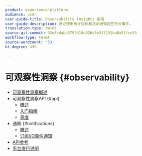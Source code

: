 ```yaml
---
product: experience-platform
audience: user
user-guide-title: Observability Insights 指南
user-guide-description: 通过使用统计指标和活动通知监控平台事件。
translation-type: tm+mt
source-git-commit: 92e3edaba5793d18e826d3e3f3151ba8a51fce53
workflow-type: tm+mt
source-wordcount: '53'
ht-degree: 43%

---
```



# 可观察性洞察 {#observability}

* [可观察性洞察概述](home.md)
* 可观察性洞察API {#api}
   * [概述](api/overview.md)
   * [入门指南](api/getting-started.md)
   * [量度](api/metrics.md)
* 通知 {#notifications}
   * [概述](notifications/overview.md)
   * [订阅I/O事件通知](notifications/subscribe.md)
* [API参考](https://www.adobe.io/apis/experienceplatform/home/api-reference.html#!acpdr/swagger-specs/observability-insights.yaml)
* [平台发行说明](https://www.adobe.com/go/platform-release-notes-en)
